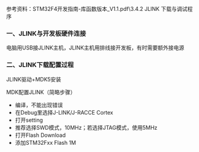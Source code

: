 参考资料：STM32F4开发指南-库函数版本_V1.1.pdf\3.4.2 JLINK 下载与调试程序 

### 一、JLINK与开发板硬件连接

电脑用USB接JLINK主机，JLINK主机用排线接开发板，有时需要额外接电源

### 二、JLINK下载配置过程

JLINK驱动+MDK5安装

MDK配置JLINK（简略步骤）

- 编译，不能出现错误
- 在Debug里选择J-LINK/J-RACCE Cortex
- 打开setting
- 推荐选择SWD模式，10MHz；若选择JTAG模式，使用5MHz
- 打开Flash Download
- 添加STM32Fxx Flash      1M

